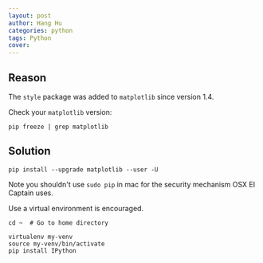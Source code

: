 ```yaml
---
layout: post
author: Hang Hu
categories: python
tags: Python 
cover: 
---
```


## Reason

The `style` package was added to `matplotlib` since version 1.4.

Check your `matplotlib` version:

```
pip freeze | grep matplotlib
```


## Solution


```
pip install --upgrade matplotlib --user -U  
```


Note you shouldn't use `sudo pip` in mac for the security mechanism OSX EI Captain uses.


Use a virtual environment is encouraged.


```
cd ~  # Go to home directory

virtualenv my-venv
source my-venv/bin/activate
pip install IPython
```
